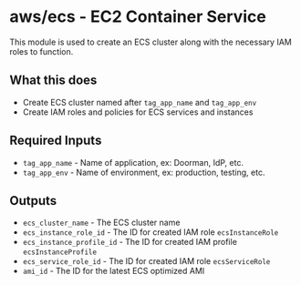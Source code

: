 # aws/ecs - EC2 Container Service
This module is used to create an ECS cluster along with the necessary
IAM roles to function.

## What this does

 - Create ECS cluster named after `tag_app_name` and `tag_app_env`
 - Create IAM roles and policies for ECS services and instances

## Required Inputs

 - `tag_app_name` - Name of application, ex: Doorman, IdP, etc.
 - `tag_app_env` - Name of environment, ex: production, testing, etc.

## Outputs

 - `ecs_cluster_name` - The ECS cluster name
 - `ecs_instance_role_id` - The ID for created IAM role `ecsInstanceRole`
 - `ecs_instance_profile_id` - The ID for created IAM profile `ecsInstanceProfile`
 - `ecs_service_role_id` - The ID for created IAM role `ecsServiceRole`
 - `ami_id` - The ID for the latest ECS optimized AMI
